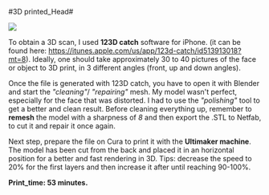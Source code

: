 #3D printed_Head#

<img src="https://raw.github.com/DigitalFabricationStudio/Project_03/master/eugenia.pavone/3D_printing/3D_head.jpg">

To obtain a 3D scan, I used **123D catch** software for iPhone. (it can be found here: https://itunes.apple.com/us/app/123d-catch/id513913018?mt=8). Ideally, one should take approximately 30 to 40 pictures of the face or object to 3D print, in 3 different angles (front, up and down angles). 

Once the file is generated with 123D catch, you have to open it with Blender and start the *"cleaning"*/ *"repairing"* mesh. My model wasn't perfect, especially for the face that was distorted. I had to use the *"polishing"* tool to get a better and clean result. Before cleaning everything up, remember to **remesh** the model with a sharpness of *8* and then export the .STL to Netfab, to cut it and repair it once again. 

Next step, prepare the file on Cura to print it with the **Ultimaker machine**. The model has been cut from the back and placed it in an horizontal position for a better and fast rendering in 3D. Tips: decrease the speed to 20% for the first layers and then increase it after until reaching 90-100%. 

**Print_time: 53 minutes.** 

